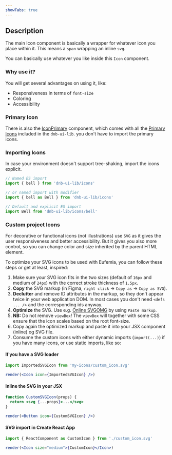 ```yaml
---
showTabs: true
---
```


## Description

The main Icon component is basically a wrapper for whatever icon you place within it. This means a `span` wrapping an inline `svg`.

You can basically use whatever you like inside this `Icon` component.

### Why use it?

You will get several advantages on using it, like:

- Responsiveness in terms of `font-size`
- Coloring
- Accessibility

### Primary Icon

There is also the [IconPrimary](/uilib/components/icon-primary) component, which comes with all the [Primary Icons](/icons/primary) included in the `dnb-ui-lib`. you don't have to import the primary icons.

### Importing Icons

In case your environment doesn't support tree-shaking, import the icons explicit.

```jsx
// Named ES import
import { bell } from 'dnb-ui-lib/icons'

// or named import with modifier
import { bell as Bell } from 'dnb-ui-lib/icons'

// Default and explicit ES import
import Bell from 'dnb-ui-lib/icons/bell'
```

### Custom project Icons

For decorative or functional icons (not illustrations) use `SVG` as it gives the user responsiveness and better accessibility. But it gives you also more control, so you can change color and size inherited by the parent HTML element.

To optimize your SVG icons to be used with Eufemia, you can follow these steps or get at least, inspired:

1. Make sure your SVG icon fits in the two sizes (default of `16px` and medium of `24px`) with the correct stroke thickness of `1.5px`.
1. **Copy** the SVG markup (in Figma, `right click` -> `Copy as` -> `Copy as SVG`).
1. **Declutter** and remove ID attributes in the markup, so they don't appear twice in your web application DOM. In most cases you don't need `<defs ... />` and the corresponding ids anyway.
1. **Optimize** the SVG. Use e.g. [Online SVGOMG](https://jakearchibald.github.io/svgomg/) by using `Paste markup`.
1. **NB:** Do not remove `viewBox`! The `viewBox` will together with some CSS ensure that the icon scales based on the root font-size.
1. Copy again the optimized markup and paste it into your JSX component (inline) og SVG file.
1. Consume the custom icons with either dynamic imports (`import(...)`) if you have many icons, or use static imports, like so:

#### If you have a SVG loader

```jsx
import ImportedSVGIcon from 'my-icons/custom_icon.svg'

render(<Icon icon={ImportedSVGIcon} />)
```

#### Inline the SVG in your JSX

```jsx
function CustomSVGIcon(props) {
  return <svg {...props}>...</svg>
}

render(<Button icon={CustomSVGIcon} />)
```

#### SVG import in Create React App

```jsx
import { ReactComponent as CustomIcon } from './custom_icon.svg'

render(<Icon size="medium">{CustomIcon}</Icon>)
```
